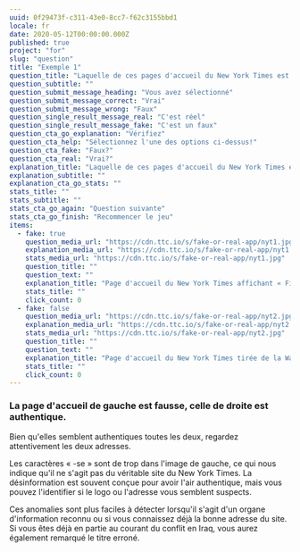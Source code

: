 ```yaml
---
uuid: 0f29473f-c311-43e0-8cc7-f62c3155bbd1
locale: fr
date: 2020-05-12T00:00:00.000Z
published: true
project: "for"
slug: "question"
title: "Exemple 1"
question_title: "Laquelle de ces pages d'accueil du New York Times est fausse?"
question_subtitle: ""
question_submit_message_heading: "Vous avez sélectionné"
question_submit_message_correct: "Vrai"
question_submit_message_wrong: "Faux"
question_single_result_message_real: "C'est réel"
question_single_result_message_fake: "C'est un faux"
question_cta_go_explanation: "Vérifiez"
question_cta_help: "Sélectionnez l'une des options ci-dessus!"
question_cta_fake: "Faux?"
question_cta_real: "Vrai?"
explanation_title: "Laquelle de ces pages d'accueil du New York Times est fausse ?"
explanation_subtitle: ""
explanation_cta_go_stats: ""
stats_title: ""
stats_subtitle: ""
stats_cta_go_again: "Question suivante"
stats_cta_go_finish: "Recommencer le jeu"
items:
  - fake: true
    question_media_url: "https://cdn.ttc.io/s/fake-or-real-app/nyt1.jpg"
    explanation_media_url: "https://cdn.ttc.io/s/fake-or-real-app/nyt1.jpg"
    stats_media_url: "https://cdn.ttc.io/s/fake-or-real-app/nyt1.jpg"
    question_title: ""
    question_text: ""
    explanation_title: "Page d'accueil du New York Times affichant « Fin de la guerre en Iraq"
    stats_title: ""
    click_count: 0
  - fake: false
    question_media_url: "https://cdn.ttc.io/s/fake-or-real-app/nyt2.jpg"
    explanation_media_url: "https://cdn.ttc.io/s/fake-or-real-app/nyt2.jpg"
    stats_media_url: "https://cdn.ttc.io/s/fake-or-real-app/nyt2.jpg"
    question_title: ""
    question_text: ""
    explanation_title: "Page d'accueil du New York Times tirée de la Wayback Machine"
    stats_title: ""
    click_count: 0
---
```

### La page d'accueil de gauche est fausse, celle de droite est authentique. 

Bien qu'elles semblent authentiques toutes les deux, regardez attentivement les deux adresses.

Les caractères « -se » sont de trop dans l'image de gauche, ce qui nous indique qu'il ne s'agit pas du véritable site du New York Times. La désinformation est souvent conçue pour avoir l'air authentique, mais vous pouvez l'identifier si le logo ou l'adresse vous semblent suspects. 

Ces anomalies sont plus faciles à détecter lorsqu'il s'agit d'un organe d'information reconnu ou si vous connaissez déjà la bonne adresse du site. Si vous êtes déjà en partie au courant du conflit en Iraq, vous aurez également remarqué le titre erroné.
